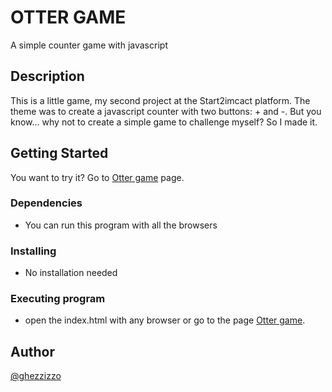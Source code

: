 # OTTER GAME

A simple counter game with javascript

## Description

This is a little game, my second project at the Start2imcact platform. The theme was to create a javascript counter with two buttons: + and -. But you know... why not to create a simple game to challenge myself? So I made it.

## Getting Started

You want to try it? Go to [Otter game](http://guidoghezzi.altervista.org/otter_game/index.html) page.

### Dependencies

- You can run this program with all the browsers

### Installing

- No installation needed

### Executing program

- open the index.html with any browser or go to the page [Otter game](http://guidoghezzi.altervista.org/otter_game/index.html).

## Author

[@ghezzizzo](https://twitter.com/GGhezzi95)
